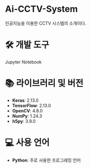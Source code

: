 # Ai-CCTV-System

인공지능을 이용한 CCTV 시스템의 소개이다.

# 🛠 개발 도구
Jupyter Notebook
# 📚 라이브러리 및 버전
* **Keras**: 2.13.0
* **TensorFlow**: 2.13.0
* **OpenCV**: 4.8.0
* **NumPy**: 1.24.3
* **h5py**: 3.9.0

# 💻 사용 언어
* **Python**: 주로 사용한 프로그래밍 언어
